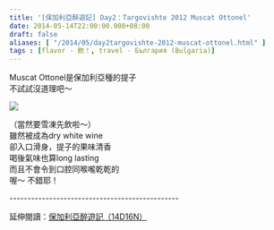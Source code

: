 ```yaml
---
title: '[保加利亞醉遊記] Day2：Targovishte 2012 Muscat Ottonel'
date: 2014-05-14T22:00:00.000+08:00
draft: false
aliases: [ "/2014/05/day2targovishte-2012-muscat-ottonel.html" ]
tags : [flavor - 飲！, travel - България (Bulgaria)]
---
```


Muscat Ottonel是保加利亞種的提子  
不試試沒道理吧～  

![](/images/bulgaria2j.jpg)

（當然要雪凍先飲啦～）  
雖然被成為dry white wine  
卻入口滑身，提子的果味清香  
喝後氣味也算long lasting  
而且不會令到口腔同喉嚨乾乾的  
喔～ 不錯耶！  
  
\-----------------------------------------------  
  
延伸閱讀：[保加利亞醉遊記（14D16N）](https://hidie.net/bulgaria14d16n/)
